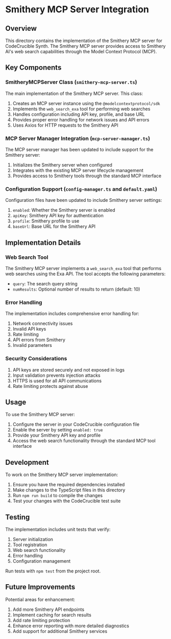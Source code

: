 # Smithery MCP Server Integration

## Overview

This directory contains the implementation of the Smithery MCP server for CodeCrucible Synth. The Smithery MCP server provides access to Smithery AI's web search capabilities through the Model Context Protocol (MCP).

## Key Components

### SmitheryMCPServer Class (`smithery-mcp-server.ts`)

The main implementation of the Smithery MCP server. This class:

1. Creates an MCP server instance using the `@modelcontextprotocol/sdk`
2. Implements the `web_search_exa` tool for performing web searches
3. Handles configuration including API key, profile, and base URL
4. Provides proper error handling for network issues and API errors
5. Uses Axios for HTTP requests to the Smithery API

### MCP Server Manager Integration (`mcp-server-manager.ts`)

The MCP server manager has been updated to include support for the Smithery server:

1. Initializes the Smithery server when configured
2. Integrates with the existing MCP server lifecycle management
3. Provides access to Smithery tools through the standard MCP interface

### Configuration Support (`config-manager.ts` and `default.yaml`)

Configuration files have been updated to include Smithery server settings:

1. `enabled`: Whether the Smithery server is enabled
2. `apiKey`: Smithery API key for authentication
3. `profile`: Smithery profile to use
4. `baseUrl`: Base URL for the Smithery API

## Implementation Details

### Web Search Tool

The Smithery MCP server implements a `web_search_exa` tool that performs web searches using the Exa API. The tool accepts the following parameters:

- `query`: The search query string
- `numResults`: Optional number of results to return (default: 10)

### Error Handling

The implementation includes comprehensive error handling for:

1. Network connectivity issues
2. Invalid API keys
3. Rate limiting
4. API errors from Smithery
5. Invalid parameters

### Security Considerations

1. API keys are stored securely and not exposed in logs
2. Input validation prevents injection attacks
3. HTTPS is used for all API communications
4. Rate limiting protects against abuse

## Usage

To use the Smithery MCP server:

1. Configure the server in your CodeCrucible configuration file
2. Enable the server by setting `enabled: true`
3. Provide your Smithery API key and profile
4. Access the web search functionality through the standard MCP tool interface

## Development

To work on the Smithery MCP server implementation:

1. Ensure you have the required dependencies installed
2. Make changes to the TypeScript files in this directory
3. Run `npm run build` to compile the changes
4. Test your changes with the CodeCrucible test suite

## Testing

The implementation includes unit tests that verify:

1. Server initialization
2. Tool registration
3. Web search functionality
4. Error handling
5. Configuration management

Run tests with `npm test` from the project root.

## Future Improvements

Potential areas for enhancement:

1. Add more Smithery API endpoints
2. Implement caching for search results
3. Add rate limiting protection
4. Enhance error reporting with more detailed diagnostics
5. Add support for additional Smithery services